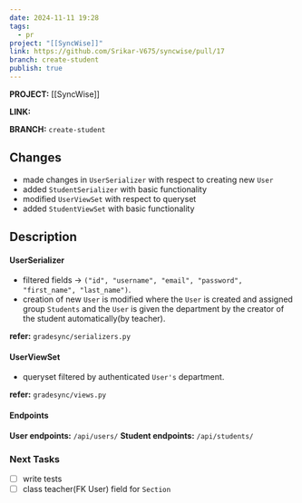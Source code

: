 ```yaml
---
date: 2024-11-11 19:28
tags:
  - pr
project: "[[SyncWise]]"
link: https://github.com/Srikar-V675/syncwise/pull/17
branch: create-student
publish: true
---
```


**PROJECT:** [[SyncWise]]

**LINK:**

**BRANCH:** `create-student`

## Changes 
- made changes in `UserSerializer` with respect to creating new `User`
- added `StudentSerializer` with basic functionality
- modified `UserViewSet` with respect to queryset
- added `StudentViewSet` with basic functionality

## Description

#### UserSerializer
- filtered fields -> `("id", "username", "email", "password", "first_name", "last_name")`.
- creation of new `User` is modified where the `User` is created and assigned group `Students` and the `User` is given the department by the creator of the student automatically(by teacher).

**refer:** `gradesync/serializers.py`

#### UserViewSet
- queryset filtered by authenticated `User's` department.

**refer:** `gradesync/views.py`

#### Endpoints
**User endpoints:** `/api/users/`
**Student endpoints:** `/api/students/`

### Next Tasks 
- [ ] write tests 
- [ ] class teacher(FK User) field for `Section`
